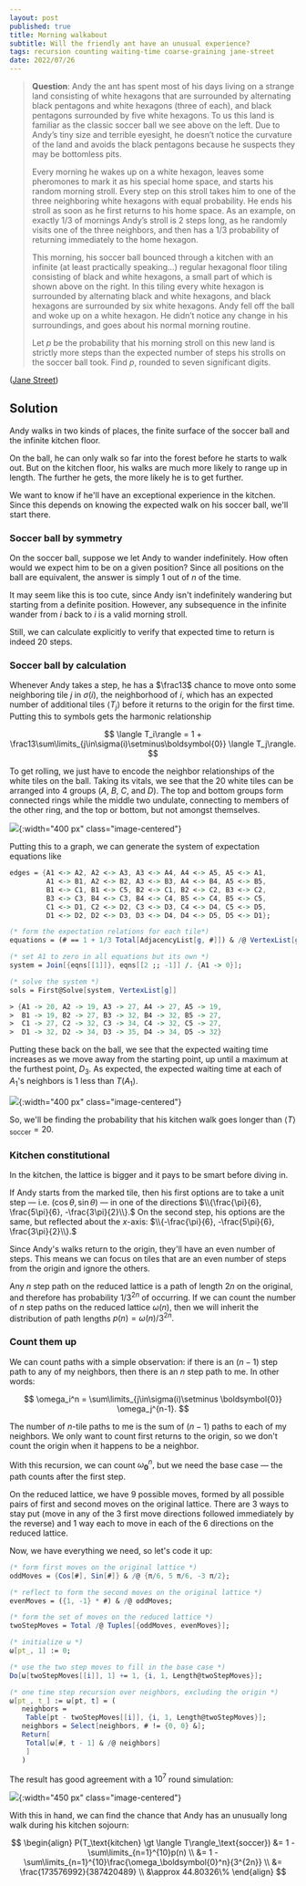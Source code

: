 ```yaml
---
layout: post
published: true
title: Morning walkabout
subtitle: Will the friendly ant have an unusual experience?
tags: recursion counting waiting-time coarse-graining jane-street
date: 2022/07/26
---
```


>**Question**: Andy the ant has spent most of his days living on a strange land consisting of white hexagons that are surrounded by alternating black pentagons and white hexagons (three of each), and black pentagons surrounded by five white hexagons. To us this land is familiar as the classic soccer ball we see above on the left. Due to Andy’s tiny size and terrible eyesight, he doesn’t notice the curvature of the land and avoids the black pentagons because he suspects they may be bottomless pits.
>
>Every morning he wakes up on a white hexagon, leaves some pheromones to mark it as his special home space, and starts his random morning stroll. Every step on this stroll takes him to one of the three neighboring white hexagons with equal probability. He ends his stroll as soon as he first returns to his home space. As an example, on exactly $1/3$ of mornings Andy’s stroll is $2$ steps long, as he randomly visits one of the three neighbors, and then has a $1/3$ probability of returning immediately to the home hexagon.
>
>This morning, his soccer ball bounced through a kitchen with an infinite (at least practically speaking…) regular hexagonal floor tiling consisting of black and white hexagons, a small part of which is shown above on the right. In this tiling every white hexagon is surrounded by alternating black and white hexagons, and black hexagons are surrounded by six white hexagons. Andy fell off the ball and woke up on a white hexagon. He didn’t notice any change in his surroundings, and goes about his normal morning routine.
>
>Let $p$ be the probability that his morning stroll on this new land is strictly more steps than the expected number of steps his strolls on the soccer ball took. Find $p$, rounded to seven significant digits.

<!--more-->

([Jane Street](https://www.janestreet.com/puzzles/andys-morning-stroll-index/))

## Solution

Andy walks in two kinds of places, the finite surface of the soccer ball and the infinite kitchen floor.

On the ball, he can only walk so far into the forest before he starts to walk out. But on the kitchen floor, his walks are much more likely to range up in length. The further he gets, the more likely he is to get further. 

We want to know if he'll have an exceptional experience in the kitchen. Since this depends on knowing the expected walk on his soccer ball, we'll start there.

### Soccer ball by symmetry

On the soccer ball, suppose we let Andy to wander indefinitely. How often would we expect him to be on a given position? Since all positions on the ball are equivalent, the answer is simply $1$ out of $n$ of the time. 

It may seem like this is too cute, since Andy isn't indefinitely wandering but starting from a definite position. However, any subsequence in the infinite wander from $i$ back to $i$ is a valid morning stroll.

Still, we can calculate explicitly to verify that expected time to return is indeed $20$ steps.

### Soccer ball by calculation

Whenever Andy takes a step, he has a $\frac13$ chance to move onto some neighboring tile $j$ in $\sigma(i),$ the neighborhood of $i,$ which has an expected number of additional tiles $\langle T_j\rangle$ before it returns to the origin for the first time. Putting this to symbols gets the harmonic relationship

$$
  \langle T_i\rangle = 1 + \frac13\sum\limits_{j\in\sigma(i)\setminus\boldsymbol{0}} \langle T_j\rangle.
$$

To get rolling, we just have to encode the neighbor relationships of the white tiles on the ball. Taking its vitals, we see that the $20$ white tiles can be arranged into $4$ groups ($A,$ $B,$ $C,$ and $D$). The top and bottom groups form connected rings while the middle two undulate, connecting to members of the other ring, and the top or bottom, but not amongst themselves.

![](/img/2022-07-26-vertex-labels-save.png){:width="400 px" class="image-centered"}

Putting this to a graph, we can generate the system of expectation equations like

```mathematica
edges = {A1 <-> A2, A2 <-> A3, A3 <-> A4, A4 <-> A5, A5 <-> A1, 
         A1 <-> B1, A2 <-> B2, A3 <-> B3, A4 <-> B4, A5 <-> B5, 
         B1 <-> C1, B1 <-> C5, B2 <-> C1, B2 <-> C2, B3 <-> C2, 
         B3 <-> C3, B4 <-> C3, B4 <-> C4, B5 <-> C4, B5 <-> C5, 
         C1 <-> D1, C2 <-> D2, C3 <-> D3, C4 <-> D4, C5 <-> D5, 
         D1 <-> D2, D2 <-> D3, D3 <-> D4, D4 <-> D5, D5 <-> D1};

(* form the expectation relations for each tile*)
equations = (# == 1 + 1/3 Total[AdjacencyList[g, #]]) & /@ VertexList[g];

(* set A1 to zero in all equations but its own *)
system = Join[{eqns[[1]]}, eqns[[2 ;; -1]] /. {A1 -> 0}];

(* solve the system *)
sols = First@Solve[system, VertexList[g]]

> {A1 -> 20, A2 -> 19, A3 -> 27, A4 -> 27, A5 -> 19, 
>  B1 -> 19, B2 -> 27, B3 -> 32, B4 -> 32, B5 -> 27, 
>  C1 -> 27, C2 -> 32, C3 -> 34, C4 -> 32, C5 -> 27, 
>  D1 -> 32, D2 -> 34, D3 -> 35, D4 -> 34, D5 -> 32}
```

Putting these back on the ball, we see that the expected waiting time increases as we move away from the starting point, up until a maximum at the furthest point, $D_3.$ As expected, the expected waiting time at each of $A_1$'s neighbors is $1$ less than $T(A_1).$

![](/img/2022-07-26-vertex-labels-sols.png){:width="400 px" class="image-centered"}

So, we'll be finding the probability that his kitchen walk goes longer than $\langle T\rangle_\text{soccer} = 20.$

### Kitchen constitutional

In the kitchen, the lattice is bigger and it pays to be smart before diving in.

If Andy starts from the marked tile, then his first options are to take a unit step — i.e. $\left(\cos\theta,\sin\theta\right)$ — in one of the directions $\\{\frac{\pi}{6}, \frac{5\pi}{6}, -\frac{3\pi}{2}\\}.$ On the second step, his options are the same, but reflected about the $x$-axis: $\\{-\frac{\pi}{6}, -\frac{5\pi}{6}, \frac{3\pi}{2}\\}.$

Since Andy's walks return to the origin, they'll have an even number of steps. This means we can focus on tiles that are an even number of steps from the origin and ignore the others.

Any $n$ step path on the reduced lattice is a path of length $2n$ on the original, and therefore has probability $1/3^{2n}$ of occurring. If we can count the number of $n$ step paths on the reduced lattice $\omega(n)$, then we will inherit the distribution of path lengths $p(n) = \omega(n)/3^{2n}.$

### Count them up

We can count paths with a simple observation: if there is an $(n-1)$ step path to any of my neighbors, then there is an $n$ step path to me. In other words:

$$
  \omega_i^n = \sum\limits_{j\in\sigma(i)\setminus \boldsymbol{0}} \omega_j^{n-1}.
$$

The number of $n$-tile paths to me is the sum of $(n-1)$ paths to each of my neighbors. We only want to count first returns to the origin, so we don't count the origin when it happens to be a neighbor.

With this recursion, we can count $\omega_\boldsymbol{0}^n,$ but we need the base case — the path counts after the first step. 

On the reduced lattice, we have $9$ possible moves, formed by all possible pairs of first and second moves on the original lattice. There are $3$ ways to stay put (move in any of the $3$ first move directions followed immediately by the reverse) and $1$ way each to move in each of the $6$ directions on the reduced lattice.

Now, we have everything we need, so let's code it up:

```mathematica
(* form first moves on the original lattice *)
oddMoves = {Cos[#], Sin[#]} & /@ {π/6, 5 π/6, -3 π/2};

(* reflect to form the second moves on the original lattice *)
evenMoves = ({1, -1} * #) & /@ oddMoves;

(* form the set of moves on the reduced lattice *)
twoStepMoves = Total /@ Tuples[{oddMoves, evenMoves}];

(* initialize ω *)
ω[pt_, 1] := 0;

(* use the two step moves to fill in the base case *)
Do[ω[twoStepMoves[[i]], 1] += 1, {i, 1, Length@twoStepMoves}];

(* one time step recursion over neighbors, excluding the origin *)
ω[pt_, t_] := ω[pt, t] = (
   neighbors = 
    Table[pt - twoStepMoves[[i]], {i, 1, Length@twoStepMoves}];
   neighbors = Select[neighbors, # != {0, 0} &];
   Return[
    Total[ω[#, t - 1] & /@ neighbors]
    ]
   )
```

The result has good agreement with a $10^7$ round simulation:

![](/img/2022-07-31-ant-hexagon-plot.png){:width="450 px" class="image-centered"}

With this in hand, we can find the chance that Andy has an unusually long walk during his kitchen sojourn:

$$
  \begin{align}
    P(T_\text{kitchen} \gt \langle T\rangle_\text{soccer})     &= 1 - \sum\limits_{n=1}^{10}p(n) \\ 
    &= 1 - \sum\limits_{n=1}^{10}\frac{\omega_\boldsymbol{0}^n}{3^{2n}} \\
    &= \frac{173576992}{387420489} \\
    &\approx 44.80326\%
  \end{align}
$$

<br>
